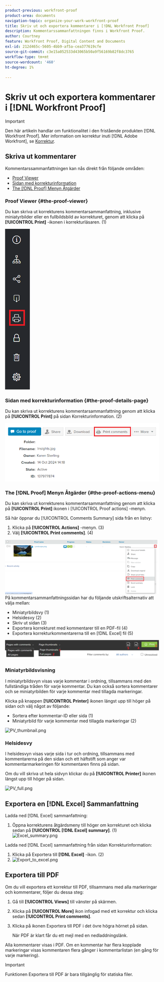 ```yaml
---
product-previous: workfront-proof
product-area: documents
navigation-topic: organize-your-work-workfront-proof
title: Skriv ut och exportera kommentarer i [!DNL Workfront Proof]
description: Kommentarssammanfattningen finns i Workfront Proof.
author: Courtney
feature: Workfront Proof, Digital Content and Documents
exl-id: 212d465c-5605-4bb9-af5a-cea377619cfe
source-git-commit: c3e15a052533d43065b50a9f56169b82f8dc3765
workflow-type: tm+mt
source-wordcount: '460'
ht-degree: 1%

---
```


# Skriv ut och exportera kommentarer i [!DNL Workfront Proof]

>[!IMPORTANT]
>
>Den här artikeln handlar om funktionalitet i den fristående produkten [!DNL Workfront Proof]. Mer information om korrektur inuti [!DNL Adobe Workfront], se [Korrektur](../../../review-and-approve-work/proofing/proofing.md).

## Skriva ut kommentarer

Kommentarssammanfattningen kan nås direkt från följande områden:

* [Proof Viewer](#the-proof-viewer)
* [Sidan med korrekturinformation](#the-proof-details-page)
* [The [!DNL Proof] Menyn Åtgärder](#the-proof-actions-menu)

### Proof Viewer {#the-proof-viewer}

Du kan skriva ut korrekturens kommentarsammanfattning, inklusive miniatyrbilder eller en fullbildsbild av korrekturet, genom att klicka på **[!UICONTROL Print]** -ikonen i korrekturläsaren. (1)

![PV_print_all_comm.png](assets/pv-print-all-comm-350x158.png)

### Sidan med korrekturinformation {#the-proof-details-page}

Du kan skriva ut korrekturens kommentarsammanfattning genom att klicka på **[!UICONTROL Print]** på sidan Korrekturinformation. (2)

![proof_details_page.png](assets/proof-details-page-350x231.png)

### The [!DNL Proof] Menyn Åtgärder {#the-proof-actions-menu}

Du kan skriva ut korrekturens kommentarsammanfattning genom att klicka på **[!UICONTROL Print]** ikonen i [!UICONTROL Proof actions] -menyn.

Så här öppnar du [!UICONTROL Comments Summary] sida från en listvy:

1. Klicka på **[!UICONTROL Actions]** -menyn. (3)
1. Välj **[!UICONTROL Print comments]**. (4)

![List_view.png](assets/list-view-350x155.png)\
På kommentarsammanfattningssidan har du följande utskriftsalternativ att välja mellan:

* Miniatyrbildsvy (1)
* Helsidesvy (2)
* Skriv ut sidan (3)
* Exportera korrekturet med kommentarer till en PDF-fil (4)
* Exportera korrekturkommentarerna till en [!DNL Excel] fil (5)

![PV_thumb_full_option_callouts.png](assets/pv-thumb-full-option-callouts-350x154.png)

### Miniatyrbildsvisning

I miniatyrbildsvyn visas varje kommentar i ordning, tillsammans med den fullständiga tråden för varje kommentar. Du kan också sortera kommentarer och se miniatyrbilden för varje kommentar med tillagda markeringar.

Klicka på knappen **[!UICONTROL Printer]** ikonen längst upp till höger på sidan och välj något av följande:

* Sortera efter kommentar-ID eller sida (1)
* Miniatyrbild för varje kommentar med tillagda markeringar (2)

![PV_thumbnail.png](assets/pv-thumbnail-350x290.png)

### Helsidesvy

I helsidesvyn visas varje sida i tur och ordning, tillsammans med kommentarerna på den sidan och ett häftstift som anger var kommentarmarkeringen för kommentaren finns på sidan.

Om du vill skriva ut hela sidvyn klickar du på **[!UICONTROL Printer]** ikonen längst upp till höger på sidan.

![PV_full.png](assets/pv-full-350x347.png)

## Exportera en [!DNL Excel] Sammanfattning

Ladda ned [!DNL Excel] sammanfattning:

1. Öppna korrekturens åtgärdsmeny till höger om korrekturet och klicka sedan på **[!UICONTROL [!DNL Excel] summary]**. (1)\
   ![Excel_summary.png](assets/excel-summary-350x450.png)

Ladda ned [!DNL Excel] sammanfattning från sidan Korrekturinformation:

1. Klicka på Exportera till **[!DNL Excel]** -ikon. (2)
1. ![Export_to_excel.png](assets/export-to-excel-350x185.png)

## Exportera till PDF

Om du vill exportera ett korrektur till PDF, tillsammans med alla markeringar och kommentarer, följer du dessa steg:

1. Gå till **[!UICONTROL Views]** till vänster på skärmen.
1. Klicka på **[!UICONTROL More]** ikon infogad med ett korrektur och klicka sedan **[!UICONTROL Print comments]**.

1. Klicka på ikonen Exportera till PDF i det övre högra hörnet på sidan.

   När PDF är klart får du ett mejl med en nedladdningslänk.

Alla kommentarer visas i PDF. Om en kommentar har flera kopplade markeringar visas kommentaren flera gånger i kommentarlistan (en gång för varje markering).

>[!IMPORTANT]
>
>Funktionen Exportera till PDF är bara tillgänglig för statiska filer.
